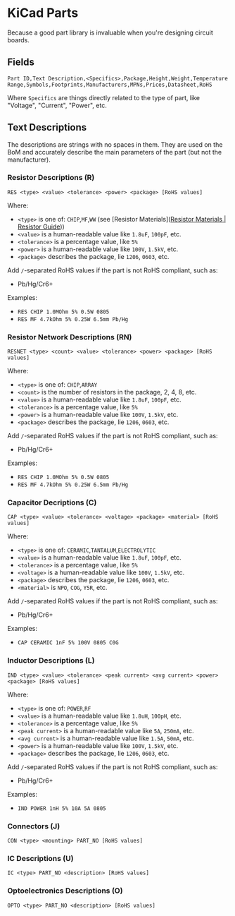 # KiCad Parts

Because a good part library is invaluable when you're designing circuit boards.

## Fields

```
Part ID,Text Description,<Specifics>,Package,Height,Weight,Temperature Range,Symbols,Footprints,Manufacturers,MPNs,Prices,Datasheet,RoHS
```

Where `Specifics` are things directly related to the type of part, like "Voltage", "Current", "Power", etc.

## Text Descriptions

The descriptions are strings with no spaces in them. They are used on the BoM and accurately describe the main parameters of the part (but not the manufacturer).

### Resistor Descriptions (R)

```
RES <type> <value> <tolerance> <power> <package> [RoHS values]
```

Where:

* `<type>` is one of: `CHIP`,`MF`,`WW` (see [Resistor Materials]([Resistor Materials | Resistor Guide](https://eepower.com/resistor-guide/resistor-materials/)))
* `<value>` is a human-readable value like `1.8uF`, `100pF`, etc.
* `<tolerance>` is a percentage value, like `5%`
* `<power>` is a human-readable value like `100V`, `1.5kV`, etc.
* `<package>` describes the package, lie `1206`, `0603`, etc.

Add `/`-separated RoHS values if the part is not RoHS compliant, such as:

* Pb/Hg/Cr6+

Examples:

* `RES CHIP 1.0MOhm 5% 0.5W 0805`
* `RES MF 4.7kOhm 5% 0.25W 6.5mm Pb/Hg`

### Resistor Network Descriptions (RN)

```
RESNET <type> <count> <value> <tolerance> <power> <package> [RoHS values]
```

Where:

- `<type>` is one of: `CHIP`,`ARRAY`
- `<count>` is the number of resistors in the package, 2, 4, 8, etc.
- `<value>` is a human-readable value like `1.8uF`, `100pF`, etc.
- `<tolerance>` is a percentage value, like `5%`
- `<power>` is a human-readable value like `100V`, `1.5kV`, etc.
- `<package>` describes the package, lie `1206`, `0603`, etc.

Add `/`-separated RoHS values if the part is not RoHS compliant, such as:

- Pb/Hg/Cr6+

Examples:

- `RES CHIP 1.0MOhm 5% 0.5W 0805`
- `RES MF 4.7kOhm 5% 0.25W 6.5mm Pb/Hg`

### Capacitor Decriptions (C)

```
CAP <type> <value> <tolerance> <voltage> <package> <material> [RoHS values]
```

Where:

* `<type>` is one of: `CERAMIC`,`TANTALUM`,`ELECTROLYTIC`
* `<value>` is a human-readable value like `1.8uF`, `100pF`, etc.
* `<tolerance>` is a percentage value, like `5%`
* `<voltage>` is a human-readable value like `100V`, `1.5kV`, etc.
* `<package>` describes the package, lie `1206`, `0603`, etc.
* `<material>` is `NPO`, `COG`, `Y5R`, etc.

Add `/`-separated RoHS values if the part is not RoHS compliant, such as:

* Pb/Hg/Cr6+

Examples:

* `CAP CERAMIC 1nF 5% 100V 0805 C0G`

### Inductor Descriptions (L)

```
IND <type> <value> <tolerance> <peak current> <avg current> <power> <package> [RoHS values]
```

Where:

* `<type>` is one of: `POWER`,`RF`
* `<value>` is a human-readable value like `1.8uH`, `100pH`, etc.
* `<tolerance>` is a percentage value, like `5%`
* `<peak current>` is a human-readable value like `5A`, `250mA`, etc.
* `<avg current>` is a human-readable value like `1.5A`, `50mA`, etc.
* `<power>` is a human-readable value like `100V`, `1.5kV`, etc.
* `<package>` describes the package, lie `1206`, `0603`, etc.

Add `/`-separated RoHS values if the part is not RoHS compliant, such as:

* Pb/Hg/Cr6+

Examples:

* `IND POWER 1nH 5% 10A 5A 0805`

### Connectors (J)

```
CON <type> <mounting> PART_NO [RoHS values]
```

### IC Descriptions (U)

```
IC <type> PART_NO <description> [RoHS values]
```

### Optoelectronics Descriptions (O)

```
OPTO <type> PART_NO <description> [RoHS values]
```
